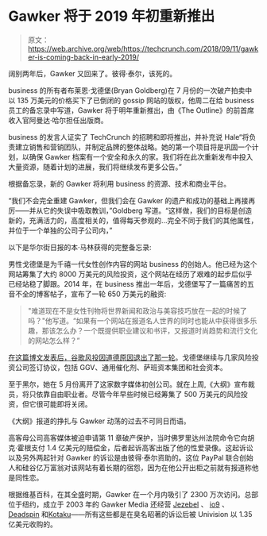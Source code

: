 # Gawker 将于 2019 年初重新推出 

> 原文：<https://web.archive.org/web/https://techcrunch.com/2018/09/11/gawker-is-coming-back-in-early-2019/>

阔别两年后，Gawker 又回来了。彼得·泰尔，该死的。

business 的所有者布莱恩·戈德堡(Bryan Goldberg)在 7 月份的一次破产拍卖中以 135 万美元的价格买下了已倒闭的 gossip 网站的版权，他周二在给 business 员工的备忘录中写道，Gawker 将于明年重新推出，由《The Outline》的前首席收入官阿曼达·哈尔担任出版商。

business 的发言人证实了 TechCrunch 的招聘和即将推出，并补充说 Hale“将负责建立销售和营销团队，并制定品牌的整体战略。她的第一个项目将是巩固一个计划，以确保 Gawker 档案有一个安全和永久的家。我们将在此次重新发布中投入大量资源，随着计划的进展，我们将继续发布更多公告。”

根据备忘录，新的 Gawker 将利用 business 的资源、技术和商业平台。

“我们不会完全重建 Gawker，但我们会在 Gawker 的遗产和成功的基础上再接再厉——并从它的失误中吸取教训，”Goldberg 写道。“这样做，我们的目标是创造新的，充满活力的，高度相关的，值得每天参观的…完全不同于我们的其他属性，并位于一个单独的公司子公司内，”

以下是华尔街日报的本·马林获得的完整备忘录:

男性戈德堡是为千禧一代女性创作内容的网站 business 的创始人。他已经为这个网站筹集了大约 8000 万美元的风险投资，这个网站在经历了艰难的起步后似乎已经站稳了脚跟。2014 年，在 business 推出一年后，戈德堡写了一篇痛苦的五音不全的博客帖子，宣布了一轮 650 万美元的融资:

> "难道现在不是女性刊物将世界新闻和政治与美容技巧放在一起的时候了吗？"他写道。“如果有一个网站在报道名人世界的同时也能从中获得很多乐趣，那该怎么办？一个既提供职业建议和书评，又报道时尚趋势和流行文化的网站怎么样？”

[在这篇博文发表后，谷歌风投因道德原因退出了那一轮](https://web.archive.org/web/20230118114855/https://techcrunch.com/2014/03/07/everyday-im-bustling/?_ga=2.10013365.1829137233.1536544677-1551174520.1535404491)。戈德堡继续与几家风险投资公司签订协议，包括 GGV、通用催化剂、萨班资本集团和社会资本。

至于黑尔，她在 5 月份离开了这家数字媒体初创公司。就在上周,《大纲》宣布裁员，将只依靠自由职业者。尽管今年早些时候已经筹集了 500 万美元的风险投资，但它很可能即将关闭。

《大纲》报道的挣扎与 Gawker 动荡的过去不可同日而语。

高客母公司高客媒体被迫申请第 11 章破产保护，当时佛罗里达州法院命令它向胡克·霍根支付 1.4 亿美元的赔偿金，后者起诉高客出版了他的性爱录像。这起诉讼以及另外两起针对 Gawker 的诉讼是由彼得·泰尔资助的。这位 PayPal 联合创始人和硅谷亿万富翁对该网站有着长期的宿怨，因为在他公开出柜之前就有报道称他是同性恋。

根据维基百科，在其全盛时期，Gawker 在一个月内吸引了 2300 万次访问。总部位于纽约，成立于 2003 年的 Gawker Media 还经营 [Jezebel](https://web.archive.org/web/20230118114855/https://en.wikipedia.org/wiki/Jezebel_(website) "Jezebel (website)") 、 [io9](https://web.archive.org/web/20230118114855/https://en.wikipedia.org/wiki/Io9 "Io9") 、 [Deadspin](https://web.archive.org/web/20230118114855/https://en.wikipedia.org/wiki/Deadspin "Deadspin") 和[Kotaku](https://web.archive.org/web/20230118114855/https://en.wikipedia.org/wiki/Kotaku "Kotaku")——所有这些都是在臭名昭著的诉讼后被 Univision 以 1.35 亿美元收购的。